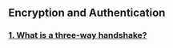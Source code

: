 ## Encryption and Authentication

### [1. What is a three-way handshake?]()

<link rel="stylesheet" type="text/css" href="{{ "/assets/css/dark-mode-override.css?v=" | append: site.github.build_revision | relative_url }}">